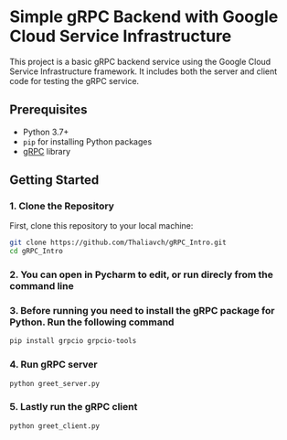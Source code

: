 # Simple gRPC Backend with Google Cloud Service Infrastructure

This project is a basic gRPC backend service using the Google Cloud Service Infrastructure framework. It includes both the server and client code for testing the gRPC service.

## Prerequisites

- Python 3.7+
- `pip` for installing Python packages
- [gRPC](https://grpc.io/) library

## Getting Started

### 1. Clone the Repository

First, clone this repository to your local machine:

```bash
git clone https://github.com/Thaliavch/gRPC_Intro.git
cd gRPC_Intro
```

### 2. You can open in Pycharm to edit, or run direcly from the command line
### 3. Before running you need to install the gRPC package for Python. Run the following command

```bash
pip install grpcio grpcio-tools
```

### 4. Run gRPC server
```bash
python greet_server.py
```

### 5. Lastly run the gRPC client
```bash
python greet_client.py
```

